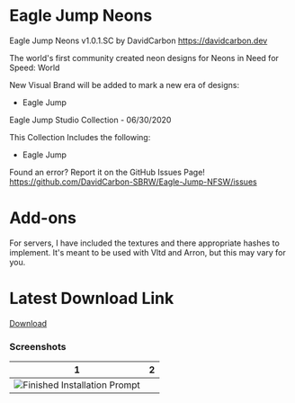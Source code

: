 # Eagle Jump Neons

Eagle Jump Neons v1.0.1.SC
by DavidCarbon
https://davidcarbon.dev

The world's first community created neon designs for Neons in Need for Speed: World

New Visual Brand will be added to mark a new era of designs:
- Eagle Jump

Eagle Jump Studio Collection - 06/30/2020

This Collection Includes the following:
- Eagle Jump

Found an error? Report it on the GitHub Issues Page!
https://github.com/DavidCarbon-SBRW/Eagle-Jump-NFSW/issues

# Add-ons

For servers, I have included the textures and there appropriate hashes to implement. It's meant to be used with Vltd and Arron, but this may vary for you.

# Latest Download Link

[Download](https://github.com/1DavidCarbon/Eagle-Jump-NFSW/archive/Collections.zip)

### Screenshots
1             |  2
:-------------------------:|:-------------------------:
![Finished Installation Prompt](https://rawcdn.githack.com/1DavidCarbon/Eagle-Jump-NFSW/Images/Eagle%20Jump%20Studio%20Collection/nfsw072.jpg) | ![]()